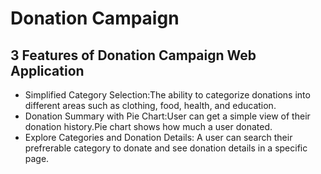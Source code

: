 # Donation Campaign
## 3 Features of Donation Campaign Web Application
* Simplified Category Selection:The ability to categorize donations into different areas such as clothing, food, health, and education.  
* Donation Summary with Pie Chart:User can get a simple view of their donation history.Pie chart shows how much a user donated.
* Explore Categories and Donation Details: A user can search their prefrerable category to donate and see donation details in a specific page.
